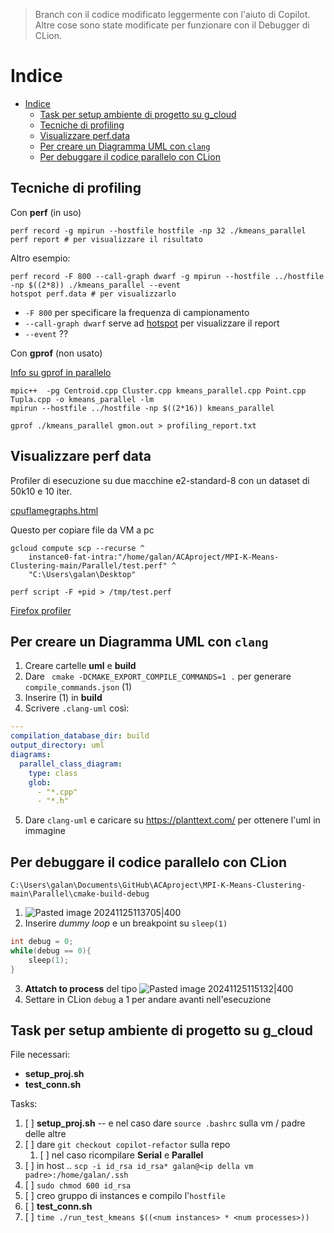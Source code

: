 > Branch con il codice modificato leggermente con l'aiuto di Copilot. Altre cose sono state modificate per funzionare con il Debugger di CLion.

# Indice

- [Indice](#indice)
  - [Task per setup ambiente di progetto su g\_cloud](#task-per-setup-ambiente-di-progetto-su-g_cloud)
  - [Tecniche di profiling](#tecniche-di-profiling)
  - [Visualizzare perf.data](#visualizzare-perf-data)
  - [Per creare un Diagramma UML con `clang`](#per-creare-un-diagramma-uml-con-clang)
  - [Per debuggare il codice parallelo con CLion](#per-debuggare-il-codice-parallelo-con-clion)
  
## Tecniche di profiling 

Con **perf** (in uso)

```Shell
perf record -g mpirun --hostfile hostfile -np 32 ./kmeans_parallel
perf report # per visualizzare il risultato
```
Altro esempio:
```Shell
perf record -F 800 --call-graph dwarf -g mpirun --hostfile ../hostfile -np $((2*8)) ./kmeans_parallel --event
hotspot perf.data # per visualizzarlo
```
- `-F 800` per specificare la frequenza di campionamento
- `--call-graph dwarf` serve ad [hotspot](https://github.com/KDAB/hotspot) per visualizzare il report
- `--event` ??

Con **gprof** (non usato)

[Info su gprof in parallelo](https://stackoverflow.com/questions/53794093/how-do-i-get-meaningful-results-from-gprof-on-an-mpi-code)

```Shell
mpic++  -pg Centroid.cpp Cluster.cpp kmeans_parallel.cpp Point.cpp Tupla.cpp -o kmeans_parallel -lm
mpirun --hostfile ../hostfile -np $((2*16)) kmeans_parallel

gprof ./kmeans_parallel gmon.out > profiling_report.txt
```

## Visualizzare perf data

Profiler di esecuzione su due macchine e2-standard-8 con un dataset di 50k10 e 10 iter.

[cpuflamegraphs.html](https://profiler.firefox.com/from-file/calltree/?globalTrackOrder=0w9&hiddenGlobalTracks=01&hiddenLocalTracksByPid=1561-0~1565-0&thread=2&timelineType=category&v=10)

Questo per copiare file da VM a pc
```Shell
gcloud compute scp --recurse ^
	instance0-fat-intra:"/home/galan/ACAproject/MPI-K-Means-Clustering-main/Parallel/test.perf" ^
	"C:\Users\galan\Desktop"
```

```Shell
perf script -F +pid > /tmp/test.perf
```

[Firefox profiler](https://profiler.firefox.com/from-file/calltree/?globalTrackOrder=0w9&hiddenGlobalTracks=01&hiddenLocalTracksByPid=1561-0~1565-0&thread=2&timelineType=category&v=10)

## Per creare un Diagramma UML con `clang`

1. Creare cartelle **uml** e **build**
2. Dare ` cmake -DCMAKE_EXPORT_COMPILE_COMMANDS=1 .` per generare `compile_commands.json` (1)
3. Inserire (1) in **build**
4. Scrivere `.clang-uml` così:
```yaml
---
compilation_database_dir: build
output_directory: uml
diagrams:
  parallel_class_diagram:
    type: class
    glob:
      - "*.cpp"
      - "*.h"
```
5. Dare `clang-uml` e caricare su https://planttext.com/ per ottenere l'uml in immagine
  
## Per debuggare il codice parallelo con CLion

```
C:\Users\galan\Documents\GitHub\ACAproject\MPI-K-Means-Clustering-main\Parallel\cmake-build-debug
```
1. ![Pasted image 20241125113705|400](https://github.com/user-attachments/assets/8e2e477a-7a10-4e9d-a376-431774d4bb0a)
2. Inserire _dummy loop_ e un breakpoint su `sleep(1)`
```C++
int debug = 0;
while(debug == 0){
	sleep(1);
}
```
3. **Attatch to process** del tipo ![Pasted image 20241125115132|400](https://github.com/user-attachments/assets/593db1f5-959e-4531-bd8b-5d21762490eb)
4. Settare in CLion `debug` a 1 per andare avanti nell'esecuzione

## Task per setup ambiente di progetto su g_cloud

File necessari:
- **setup_proj.sh** 
- **test_conn.sh**

Tasks:
 1. [ ] **setup_proj.sh** -- e nel caso dare `source .bashrc` sulla vm / padre delle altre 
 2. [ ] dare `git checkout copilot-refactor` sulla repo
	 1. [ ] nel caso ricompilare **Serial** e **Parallel**
 3. [ ] in host .. `scp -i id_rsa id_rsa* galan@<ip della vm padre>:/home/galan/.ssh`
 4. [ ] `sudo chmod 600 id_rsa`
 5. [ ] creo gruppo di instances e compilo l'`hostfile`
 6. [ ] **test_conn.sh**
 7. [ ] `time ./run_test_kmeans $((<num instances> * <num processes>))`
